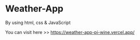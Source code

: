 # Weather-App

By using html, css &amp; JavaScript

You can visit here >> https://weather-app-pi-wine.vercel.app/

